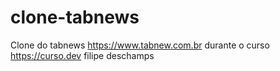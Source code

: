 # clone-tabnews
Clone do tabnews https://www.tabnew.com.br durante o curso https://curso.dev filipe deschamps
